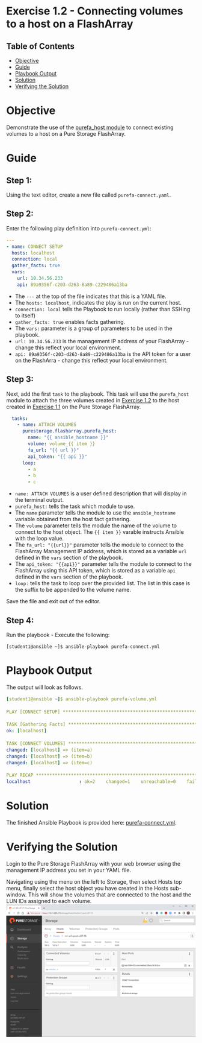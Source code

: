 # Exercise 1.2 - Connecting volumes to a host on a FlashArray

## Table of Contents

- [Objective](#objective)
- [Guide](#guide)
- [Playbook Output](#playbook-outbook)
- [Solution](#solution)
- [Verifying the Solution](#verifying-the-solution)

# Objective

Demonstrate the use of the [purefa_host module](https://docs.ansible.com/ansible/latest/collections/purestorage/flasharray/purefa_host_module.html) to connect existing volumes to a host on a Pure Storage FlashArray.

# Guide

## Step 1:

Using the text editor, create a new file called `purefa-connect.yaml`.

## Step 2:

Enter the following play definition into `purefa-connect.yml`:

``` yaml
---
- name: CONNECT SETUP
  hosts: localhost
  connection: local
  gather_facts: true
  vars:
    url: 10.34.56.233
    api: 89a9356f-c203-d263-8a89-c229486a13ba
```

- The `---` at the top of the file indicates that this is a YAML file.
- The `hosts: localhost`, indicates the play is run on the current host.
- `connection: local` tells the Playbook to run locally (rather than SSHing to itself)
- `gather_facts: true` enables facts gathering.  
- The `vars:` parameter is a group of parameters to be used in the playbook.
- `url: 10.34.56.233` is the management IP address of your FlashArray - change this reflect your local environment.
- `api: 89a9356f-c203-d263-8a89-c229486a13ba` is the API token for a user on the FlashArra - change this reflect your local environment.

## Step 3:

Next, add the first `task` to the playbook. This task will use the `purefa_host` module to attach the three volumes created in [Exercise 1.2](../1.2-add-volumes) to the host created in [Exercise 1.1](../1.1-add-host) on the Pure Storage FlashArray.

``` yaml
  tasks:
    - name: ATTACH VOLUMES
      purestorage.flasharray.purefa_host:
        name: "{{ ansible_hostname }}"
        volume: volume_{{ item }}
        fa_url: "{{ url }}"
        api_token: "{{ api }}"
      loop:
        - a
        - b
        - c
```

- `name: ATTACH VOLUMES` is a user defined description that will display in the terminal output.
- `purefa_host:` tells the task which module to use.
- The `name` parameter tells the module to use the `ansible_hostname` variable obtained from the host fact gathering.
- The `volume` parameter tells the module the name of the volume to connect to the host object. The `{{ item }}` varable instructs Ansible with the loop value.
- The `fa_url: "{{url}}"` parameter tells the module to connect to the FlashArray Management IP address, which is stored as a variable `url` defined in the `vars` section of the playbook.
- The `api_token: "{{api}}"` parameter tells the module to connect to the FlashArray using this API token, which is stored as a variable `api` defined in the `vars` section of the playbook.
- `loop:` tells the task to loop over the provided list.  The list in this case is the suffix to be appended to the volume name.

Save the file and exit out of the editor.

## Step 4:

Run the playbook - Execute the following:

```
[student1@ansible ~]$ ansible-playbook purefa-connect.yml
```

# Playbook Output

The output will look as follows.

```yaml
[student1@ansible ~]$ ansible-playbook purefa-volume.yml

PLAY [CONNECT SETUP] ****************************************************************************************************

TASK [Gathering Facts] **************************************************************************************************
ok: [localhost]

TASK [CONNECT VOLUMES] **************************************************************************************************
changed: [localhost] => (item=a)
changed: [localhost] => (item=b)
changed: [localhost] => (item=c)

PLAY RECAP **************************************************************************************************************
localhost                  : ok=2    changed=1    unreachable=0    failed=0    skipped=0    rescued=0    ignored=0
```

# Solution

The finished Ansible Playbook is provided here: [purefa-connect.yml](https://github.com/PureStorage-OpenConnect/ansible-workshop/blob/main/1.3-connect-volumes/purefa-connect.yaml).

# Verifying the Solution

Login to the Pure Storage FlashArray with your web browser using the management IP address you set in your YAML file.

Navigating using the menu on the left to Storage, then select Hosts top menu, finally select the host object you have created in the Hosts sub-window. This will show the volumes that are connected to the host and the LUN IDs assigned to each volume.![connections](connections.png)
